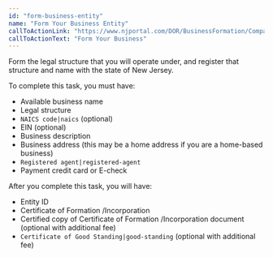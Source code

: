 ```yaml
---
id: "form-business-entity"
name: "Form Your Business Entity"
callToActionLink: "https://www.njportal.com/DOR/BusinessFormation/CompanyInformation/BusinessName"
callToActionText: "Form Your Business"
---
```


Form the legal structure that you will operate under, and register that structure and name with the state of New Jersey.
        
To complete this task, you must have:
- Available business name
- Legal structure
- `NAICS code|naics` (optional)
- EIN (optional)
- Business description
- Business address (this may be a home address if you are a home-based business)
- `Registered agent|registered-agent`
- Payment credit card or E-check

After you complete this task, you will have:
- Entity ID
- Certificate of Formation /Incorporation
- Certified copy of Certificate of Formation /Incorporation document (optional with additional fee)
- `Certificate of Good Standing|good-standing` (optional with additional fee) 
